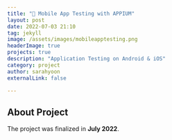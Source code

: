 ```yaml
---
title: "📱 Mobile App Testing with APPIUM" 
layout: post
date: 2022-07-03 21:10
tag: jekyll
image: /assets/images/mobileapptesting.png
headerImage: true
projects: true
description: "Application Testing on Android & iOS"
category: project
author: sarahyoon
externalLink: false

---
```


<!-- [Screenshot](/assets/images/jekyll.png) -->

## About Project

The project was finalized in **July 2022**.

<!-- **Goal: The main purpose is to collect all the preparatory works in one place which had been done from different courses to prepare the career transformation to Software Tester.**

Besides, customizing a page based on an existing template was a great occasion to fine-tuning the front-end web development skills and knowledge on Git which have been obtained through courses. As Jekyll is a static site generator in Ruby, getting to know about it was additional learning point. 

This work has been done for creating a Github Page using Jekyll Theme [Indigo](https://github.com/sergiokopplin/indigo).

---

## What has inside?

- Personal profile summary
- Collection of Product development & test related projects
- Contact information


## Technique

- **Jekyll**, **Ruby**
- **Markdown** for post customization 
- **HTML**, **SCSS** for page customization
- **Visual Studio Code** as editor of choice
- **Gitbash**, **Github**


---

## Take a Look -->

<!-- [Go to Git Repository](https://github.com/morgenstern89/morgenstern89.github.io.git)  -->
